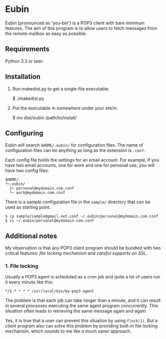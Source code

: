 Eubin
=====

Eubin (pronounced as 'you-bin') is a POP3 client with bare
minimum features. The aim of this program is to allow users
to fetch messages from the remote mailbox as easy as possible.

Requirements
------------

Python 3.3 or later.

Installation
------------

1. Run makedist.py to get a single-file executable.

    $ ./makedist.py

2. Put the executable in somewhere under your `$PATH`.

    $ mv dist/eubin /path/to/install/

Configuring
-----------

Eubin will search `$HOME/.eubin/` for configuration files.
The name of configuration files can be anything as long as
the extension is `.conf`.

Each config file holds the settings for an email account.
For example, If you have two email accounts, one for work
and one for personal use, you will have two config files:

    $HOME/
    └─.eubin/
      ├─ personal@mydomain.com.conf
      └─ work@mydomain.com.conf

There is a sample configuration file in the `sample/` directory
that can be used as starting point.

    $ cp sample/sample@gmail.net.conf ~/.eubin/personal@mydomain.com.conf
    $ vi ~/.eubin/personal@mydomain.com.conf

Additional notes
----------------

My observation is that any POP3 client program should be
bundled with two critical features: *file locking mechanism*
and *careful supports on SSL*.

### 1. File locking

Usually a POP3 agent is scheduled as a cron job and quite a
lot of users run it every minute like this:

    */1 * * * * /usr/local/bin/my-pop3-agent

The problem is that each job can take longer than a minute,
and it can result in several processes executing the same agent
program concurrently. This situation often leads to retrieving
the same message again and again.

Yes, it is true that a user can prevent this situation by
using `flock(1)`. But a client program also can solve this
problem by providing built-in file locking mechanism, which
sounds to me like a much saner approach.
